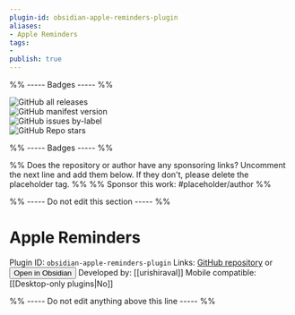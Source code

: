 ```yaml
---
plugin-id: obsidian-apple-reminders-plugin
aliases:
- Apple Reminders
tags: 
- 
publish: true
---
```


%% ----- Badges ----- %%

![GitHub all releases](https://img.shields.io/github/downloads/urishiraval/obsidian-apple-reminders-plugin/total?color=573E7A&logo=github&style=for-the-badge)   
![GitHub manifest version](https://img.shields.io/github/manifest-json/v/urishiraval/obsidian-apple-reminders-plugin?color=573E7A&logo=github&style=for-the-badge)   
![GitHub issues by-label](https://img.shields.io/github/issues/urishiraval/obsidian-apple-reminders-plugin/help%20wanted?color=573E7A&logo=github&style=for-the-badge)   
![GitHub Repo stars](https://img.shields.io/github/stars/urishiraval/obsidian-apple-reminders-plugin?color=573E7A&logo=github&style=for-the-badge)

%% ----- Badges ----- %%

%% Does the repository or author have any sponsoring links? Uncomment the next line and add them below. If they don't, please delete the placeholder tag. %%
%% Sponsor this work: #placeholder/author %%

%% ----- Do not edit this section ----- %%

# Apple Reminders

Plugin ID: `obsidian-apple-reminders-plugin`
Links: [GitHub repository](https://github.com/urishiraval/obsidian-apple-reminders-plugin) or [<button id=HH>Open in Obsidian</button>](obsidian://goto-plugin?id=obsidian-apple-reminders-plugin)
Developed by: [[urishiraval]]
Mobile compatible: [[Desktop-only plugins|No]]



%% ----- Do not edit anything above this line ----- %% 

